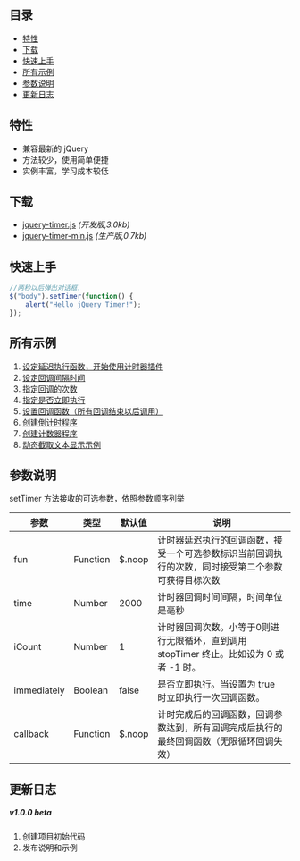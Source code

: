 ## 目录
* [特性](#特性)
* [下载](#下载)
* [快速上手](#快速上手)
* [所有示例](#所有示例)
* [参数说明](#参数说明)
* [更新日志](#更新日志)

## 特性
* 兼容最新的 jQuery
* 方法较少，使用简单便捷
* 实例丰富，学习成本较低

## 下载
* [jquery-timer.js](jquery-timer.js) *(开发版,3.0kb)*
* [jquery-timer-min.js](jquery-timer-min.js) *(生产版,0.7kb)*

## 快速上手
```javascript
//两秒以后弹出对话框.
$("body").setTimer(function() {
	alert("Hello jQuery Timer!");
});
```

## 所有示例
1. [设定延迟执行函数，开始使用计时器插件](demo/param-fun.html)
2. [设定回调间隔时间](demo/param-time.html)
3. [指定回调的次数](demo/param-iCount.html)
4. [指定是否立即执行](demo/param-immediately.html)
5. [设置回调函数（所有回调结束以后调用）](demo/param-callback.html)
6. [创建倒计时程序](demo/pay0.html)
7. [创建计数器程序](demo/pay1.html)
8. [动态截取文本显示示例](demo/pay2.html)

## 参数说明

setTimer 方法接收的可选参数，依照参数顺序列举

参数 | 类型 | 默认值 | 说明
------------ | ------------ | ------------ | ------------
fun | Function | $.noop | 计时器延迟执行的回调函数，接受一个可选参数标识当前回调执行的次数，同时接受第二个参数可获得目标次数
time | Number | 2000 | 计时器回调时间间隔，时间单位是毫秒
iCount | Number | 1 | 计时器回调次数。小等于0则进行无限循环，直到调用 stopTimer 终止。比如设为 0 或者 -1 时。
immediately | Boolean | false | 是否立即执行。当设置为 true 时立即执行一次回调函数。
callback | Function | $.noop | 计时完成后的回调函数，回调参数达到，所有回调完成后执行的最终回调函数（无限循环回调失效）

## 更新日志
##### v1.0.0 beta
1. 创建项目初始代码
2. 发布说明和示例


